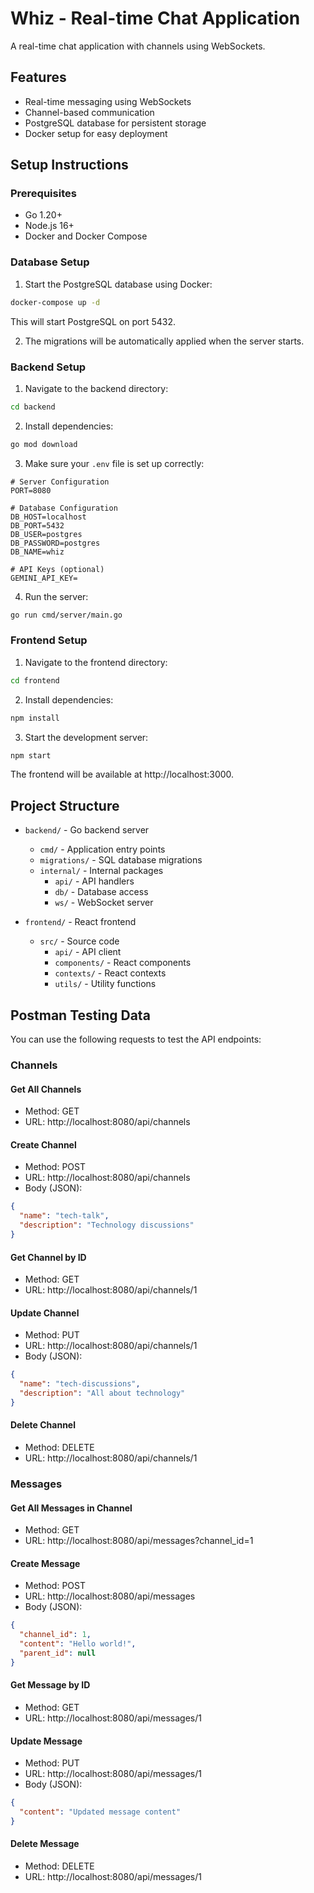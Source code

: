 # Whiz - Real-time Chat Application

A real-time chat application with channels using WebSockets.

## Features

- Real-time messaging using WebSockets
- Channel-based communication
- PostgreSQL database for persistent storage
- Docker setup for easy deployment

## Setup Instructions

### Prerequisites

- Go 1.20+
- Node.js 16+
- Docker and Docker Compose

### Database Setup

1. Start the PostgreSQL database using Docker:

```bash
docker-compose up -d
```

This will start PostgreSQL on port 5432.

2. The migrations will be automatically applied when the server starts.

### Backend Setup

1. Navigate to the backend directory:

```bash
cd backend
```

2. Install dependencies:

```bash
go mod download
```

3. Make sure your `.env` file is set up correctly:

```
# Server Configuration
PORT=8080

# Database Configuration
DB_HOST=localhost
DB_PORT=5432
DB_USER=postgres
DB_PASSWORD=postgres
DB_NAME=whiz

# API Keys (optional)
GEMINI_API_KEY=
```

4. Run the server:

```bash
go run cmd/server/main.go
```

### Frontend Setup

1. Navigate to the frontend directory:

```bash
cd frontend
```

2. Install dependencies:

```bash
npm install
```

3. Start the development server:

```bash
npm start
```

The frontend will be available at http://localhost:3000.

## Project Structure

- `backend/` - Go backend server
  - `cmd/` - Application entry points
  - `migrations/` - SQL database migrations
  - `internal/` - Internal packages
    - `api/` - API handlers
    - `db/` - Database access
    - `ws/` - WebSocket server
    
- `frontend/` - React frontend
  - `src/` - Source code
    - `api/` - API client
    - `components/` - React components
    - `contexts/` - React contexts
    - `utils/` - Utility functions

## Postman Testing Data

You can use the following requests to test the API endpoints:

### Channels

#### Get All Channels
- Method: GET
- URL: http://localhost:8080/api/channels

#### Create Channel
- Method: POST
- URL: http://localhost:8080/api/channels
- Body (JSON):
```json
{
  "name": "tech-talk",
  "description": "Technology discussions"
}
```

#### Get Channel by ID
- Method: GET
- URL: http://localhost:8080/api/channels/1

#### Update Channel
- Method: PUT
- URL: http://localhost:8080/api/channels/1
- Body (JSON):
```json
{
  "name": "tech-discussions",
  "description": "All about technology"
}
```

#### Delete Channel
- Method: DELETE
- URL: http://localhost:8080/api/channels/1

### Messages

#### Get All Messages in Channel
- Method: GET
- URL: http://localhost:8080/api/messages?channel_id=1

#### Create Message
- Method: POST
- URL: http://localhost:8080/api/messages
- Body (JSON):
```json
{
  "channel_id": 1,
  "content": "Hello world!",
  "parent_id": null
}
```

#### Get Message by ID
- Method: GET
- URL: http://localhost:8080/api/messages/1

#### Update Message
- Method: PUT
- URL: http://localhost:8080/api/messages/1
- Body (JSON):
```json
{
  "content": "Updated message content"
}
```

#### Delete Message
- Method: DELETE
- URL: http://localhost:8080/api/messages/1
